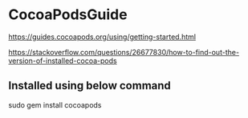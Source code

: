 # CocoaPodsGuide

https://guides.cocoapods.org/using/getting-started.html <br />

https://stackoverflow.com/questions/26677830/how-to-find-out-the-version-of-installed-cocoa-pods <br />


<h2>Installed using below command </h2>

sudo gem install cocoapods
